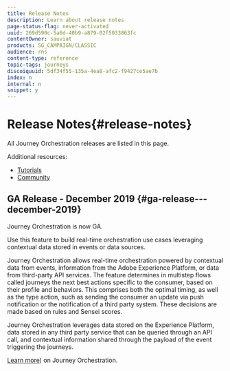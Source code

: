 ```yaml
---
title: Release Notes
description: Learn about release notes
page-status-flag: never-activated
uuid: 269d590c-5a6d-40b9-a879-02f5033863fc
contentOwner: sauviat
products: SG_CAMPAIGN/CLASSIC
audience: rns
content-type: reference
topic-tags: journeys
discoiquuid: 5df34f55-135a-4ea8-afc2-f9427ce5ae7b
index: n
internal: n
snippet: y
---
```


# Release Notes{#release-notes}

All Journey Orchestration releases are listed in this page.
 
Additional resources:

* [Tutorials](https://docs.adobe.com/content/help/en/platform-learn/tutorials/journey-orchestration/journey-orchestration-introduction.html)
* [Community](.adobe.com/go/journeyorchestrationcommunity)

## GA Release - December 2019 {#ga-release---december-2019}

Journey Orchestration is now GA. 

Use this feature to build real-time orchestration use cases leveraging contextual data stored in events or data sources.

Journey Orchestration allows real-time orchestration powered by contextual data from events, information from the Adobe Experience Platform, or data from third-party API services. The feature determines in multistep flows called journeys the next best actions specific to the consumer, based on their profile and behaviors. This comprises both the optimal timing, as well as the type action, such as sending the consumer an update via push notification or the notification of a third party system. These decisions are made based on rules and Sensei scores.

Journey Orchestration leverages data stored on the Experience Platform, data stored in any third party service that can be queried through an API call, and contextual information shared through the payload of the event triggering the journeys.

[Learn more](../about/event.md#intro.md)) on Journey Orchestration.